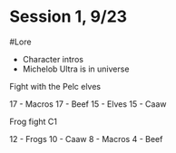 # Session 1, 9/23
#Lore
- Character intros
- Michelob Ultra is in universe

Fight with the Pelc elves

17 - Macros
17 - Beef
15 - Elves
15 - Caaw

Frog fight C1

12 - Frogs
10 - Caaw
8 - Macros
4 - Beef